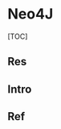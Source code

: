 # Neo4J

[TOC]



## Res


## Intro


## Ref
[究竟什么是图数据库，它有哪些应用场景？]: https://www.6aiq.com/article/1589073236892

